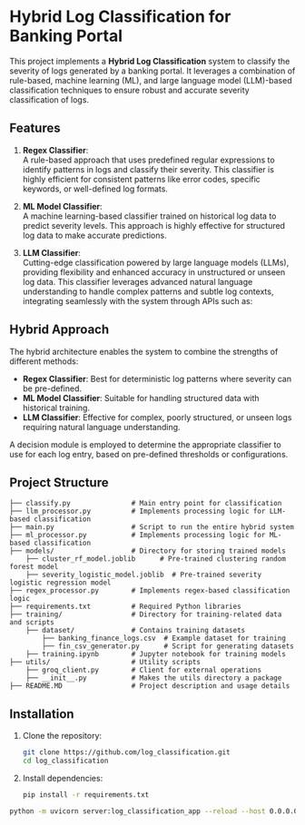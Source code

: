 # Hybrid Log Classification for Banking Portal

This project implements a **Hybrid Log Classification** system to classify the severity of logs generated by a banking
portal. It leverages a combination of rule-based, machine learning (ML), and large language model (LLM)-based
classification techniques to ensure robust and accurate severity classification of logs.

## Features

1. **Regex Classifier**:  
   A rule-based approach that uses predefined regular expressions to identify patterns in logs and classify their
   severity. This classifier is highly efficient for consistent patterns like error codes, specific keywords, or
   well-defined log formats.

2. **ML Model Classifier**:  
   A machine learning-based classifier trained on historical log data to predict severity levels. This approach is
   highly
   effective for structured log data to make
   accurate predictions.

3. **LLM Classifier**:  
   Cutting-edge classification powered by large language models (LLMs), providing flexibility and enhanced accuracy in
   unstructured or unseen log data. This classifier leverages advanced natural language understanding to handle complex
   patterns and subtle log contexts, integrating seamlessly with the system through APIs such as:


## Hybrid Approach

The hybrid architecture enables the system to combine the strengths of different methods:

- **Regex Classifier**: Best for deterministic log patterns where severity can be pre-defined.
- **ML Model Classifier**: Suitable for handling structured data with historical training.
- **LLM Classifier**: Effective for complex, poorly structured, or unseen logs requiring natural language understanding.

A decision module is employed to determine the appropriate classifier to use for each log entry, based on pre-defined
thresholds or configurations.

## Project Structure

    ├── classify.py               # Main entry point for classification
    ├── llm_processor.py          # Implements processing logic for LLM-based classification
    ├── main.py                   # Script to run the entire hybrid system
    ├── ml_processor.py           # Implements processing logic for ML-based classification
    ├── models/                   # Directory for storing trained models
        ├── cluster_rf_model.joblib      # Pre-trained clustering random forest model
        ├── severity_logistic_model.joblib  # Pre-trained severity logistic regression model
    ├── regex_processor.py        # Implements regex-based classification logic
    ├── requirements.txt          # Required Python libraries
    ├── training/                 # Directory for training-related data and scripts
        ├── dataset/              # Contains training datasets
            ├── banking_finance_logs.csv  # Example dataset for training
            ├── fin_csv_generator.py      # Script for generating datasets
        ├── training.ipynb        # Jupyter notebook for training models
    ├── utils/                    # Utility scripts
        ├── groq_client.py        # Client for external operations
        ├── __init__.py           # Makes the utils directory a package
    ├── README.MD                 # Project description and usage details

## Installation

1. Clone the repository:
   ```bash
   git clone https://github.com/log_classification.git
   cd log_classification
   ```

2. Install dependencies:
   ```bash
   pip install -r requirements.txt
   ```

```bash
python -m uvicorn server:log_classification_app --reload --host 0.0.0.0 --port 3000 
```
